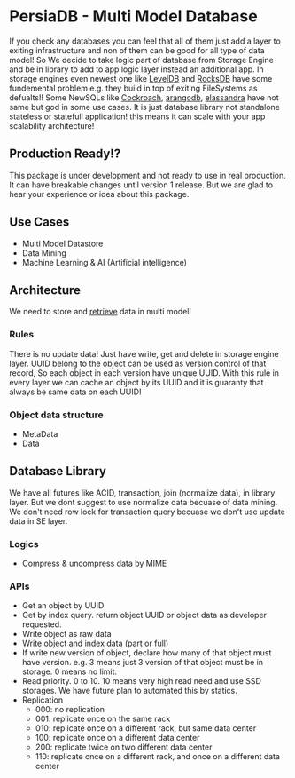 # PersiaDB - Multi Model Database
If you check any databases you can feel that all of them just add a layer to exiting infrastructure and non of them can be good for all type of data model! So We decide to take logic part of database from Storage Engine and be in library to add to app logic layer instead an additional app.
In storage engines even newest one like [LevelDB](https://github.com/google/leveldb) and [RocksDB](https://github.com/facebook/rocksdb) have some fundemental problem e.g. they build in top of exiting FileSystems as defualts!!
Some NewSQLs like [Cockroach](https://github.com/cockroachdb/cockroach), [arangodb](https://github.com/arangodb/arangodb), [elassandra](https://github.com/strapdata/elassandra) have not same but god in some use cases.
It is just database library not standalone stateless or statefull application! this means it can scale with your app scalability architecture!


## Production Ready!?
This package is under development and not ready to use in real production. It can have breakable changes until version 1 release.
But we are glad to hear your experience or idea about this package.


## Use Cases
- Multi Model Datastore
- Data Mining
- Machine Learning & AI (Artificial intelligence)


## Architecture
We need to store and [retrieve](https://en.wikipedia.org/wiki/Information_retrieval) data in multi model!

### Rules
There is no update data! Just have write, get and delete in storage engine layer. UUID belong to the object can be used as version control of that record, So each object in each version have unique UUID. With this rule in every layer we can cache an object by its UUID and it is guaranty that always be same data on each UUID!

### Object data structure
- MetaData
- Data

## Database Library
We have all futures like ACID, transaction, join (normalize data), in library layer. But we dont suggest to use normalize data becuase of data mining.
We don't need row lock for transaction query becuase we don't use update data in SE layer.

### Logics
- Compress & uncompress data by MIME

### APIs
- Get an object by UUID
- Get by index query. return object UUID or object data as developer requested.
- Write object as raw data
- Write object and index data (part or full)
- If write new version of object, declare how many of that object must have version. e.g. 3 means just 3 version of that object must be in storage. 0 means no limit.
- Read priority. 0 to 10. 10 means very high read need and use SSD storages. We have future plan to automated this by statics.
- Replication
    - 000: no replication
    - 001: replicate once on the same rack
    - 010: replicate once on a different rack, but same data center
    - 100: replicate once on a different data center
    - 200: replicate twice on two different data center
    - 110: replicate once on a different rack, and once on a different data center